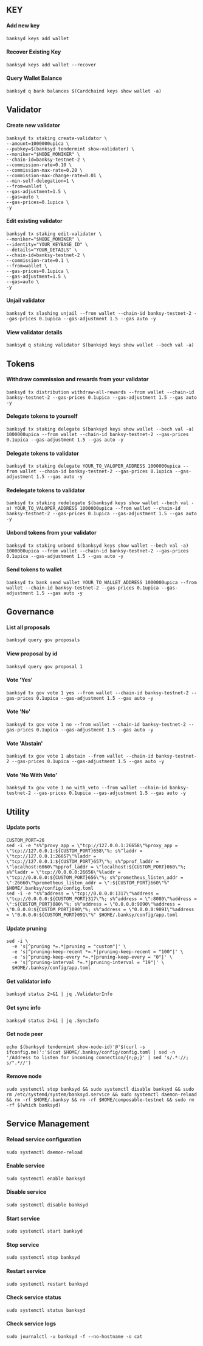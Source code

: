 ## KEY

#### Add new key

```
banksyd keys add wallet
```

#### Recover Existing Key

```
banksyd keys add wallet --recover
```

#### Query Wallet Balance

```
banksyd q bank balances $(Cardchaind keys show wallet -a)
```

## Validator


#### Create new validator
```
banksyd tx staking create-validator \
--amount=1000000upica \
--pubkey=$(banksyd tendermint show-validator) \
--moniker="$NODE_MONIKER" \
--chain-id=banksy-testnet-2 \
--commission-rate=0.10 \
--commission-max-rate=0.20 \
--commission-max-change-rate=0.01 \
--min-self-delegation=1 \
--from=wallet \
--gas-adjustment=1.5 \
--gas=auto \
--gas-prices=0.1upica \
-y
```

#### Edit existing validator

```
banksyd tx staking edit-validator \
--moniker="$NODE_MONIKER" \
--identity="YOUR_KEYBASE_ID" \
--details="YOUR_DETAILS" \
--chain-id=banksy-testnet-2 \
--commission-rate=0.1 \
--from=wallet \
--gas-prices=0.1upica \
--gas-adjustment=1.5 \
--gas=auto \
-y 
```

#### Unjail validator

```
banksyd tx slashing unjail --from wallet --chain-id banksy-testnet-2 --gas-prices 0.1upica --gas-adjustment 1.5 --gas auto -y 
```

#### View validator details

```
banksyd q staking validator $(banksyd keys show wallet --bech val -a) 
```

## Tokens

#### Withdraw commission and rewards from your validator

```
banksyd tx distribution withdraw-all-rewards --from wallet --chain-id banksy-testnet-2 --gas-prices 0.1upica --gas-adjustment 1.5 --gas auto -y 
```

#### Delegate tokens to yourself

```
banksyd tx staking delegate $(banksyd keys show wallet --bech val -a) 1000000upica --from wallet --chain-id banksy-testnet-2 --gas-prices 0.1upica --gas-adjustment 1.5 --gas auto -y 
```

#### Delegate tokens to validator

```
banksyd tx staking delegate YOUR_TO_VALOPER_ADDRESS 1000000upica --from wallet --chain-id banksy-testnet-2 --gas-prices 0.1upica --gas-adjustment 1.5 --gas auto -y 
```

#### Redelegate tokens to validator

```
banksyd tx staking redelegate $(banksyd keys show wallet --bech val -a) YOUR_TO_VALOPER_ADDRESS 1000000upica --from wallet --chain-id banksy-testnet-2 --gas-prices 0.1upica --gas-adjustment 1.5 --gas auto -y 
```

#### Unbond tokens from your validator

```
banksyd tx staking unbond $(banksyd keys show wallet --bech val -a) 1000000upica --from wallet --chain-id banksy-testnet-2 --gas-prices 0.1upica --gas-adjustment 1.5 --gas auto -y 
```

#### Send tokens to wallet

```
banksyd tx bank send wallet YOUR_TO_WALLET_ADDRESS 1000000upica --from wallet --chain-id banksy-testnet-2 --gas-prices 0.1upica --gas-adjustment 1.5 --gas auto -y 
```

## Governance

#### List all proposals

```
banksyd query gov proposals
```

#### View proposal by id

```
banksyd query gov proposal 1
```

#### Vote 'Yes'

```
banksyd tx gov vote 1 yes --from wallet --chain-id banksy-testnet-2 --gas-prices 0.1upica --gas-adjustment 1.5 --gas auto -y 
```

#### Vote 'No'

```
banksyd tx gov vote 1 no --from wallet --chain-id banksy-testnet-2 --gas-prices 0.1upica --gas-adjustment 1.5 --gas auto -y 
```

#### Vote 'Abstain'

```
banksyd tx gov vote 1 abstain --from wallet --chain-id banksy-testnet-2 --gas-prices 0.1upica --gas-adjustment 1.5 --gas auto -y 
```

#### Vote 'No With Veto'

```
banksyd tx gov vote 1 no_with_veto --from wallet --chain-id banksy-testnet-2 --gas-prices 0.1upica --gas-adjustment 1.5 --gas auto -y 
```

## Utility

#### Update ports

```
CUSTOM_PORT=26
sed -i -e "s%^proxy_app = \"tcp://127.0.0.1:26658\"%proxy_app = \"tcp://127.0.0.1:${CUSTOM_PORT}658\"%; s%^laddr = \"tcp://127.0.0.1:26657\"%laddr = \"tcp://127.0.0.1:${CUSTOM_PORT}657\"%; s%^pprof_laddr = \"localhost:6060\"%pprof_laddr = \"localhost:${CUSTOM_PORT}060\"%; s%^laddr = \"tcp://0.0.0.0:26656\"%laddr = \"tcp://0.0.0.0:${CUSTOM_PORT}656\"%; s%^prometheus_listen_addr = \":26660\"%prometheus_listen_addr = \":${CUSTOM_PORT}660\"%" $HOME/.banksy/config/config.toml
sed -i -e "s%^address = \"tcp://0.0.0.0:1317\"%address = \"tcp://0.0.0.0:${CUSTOM_PORT}317\"%; s%^address = \":8080\"%address = \":${CUSTOM_PORT}080\"%; s%^address = \"0.0.0.0:9090\"%address = \"0.0.0.0:${CUSTOM_PORT}090\"%; s%^address = \"0.0.0.0:9091\"%address = \"0.0.0.0:${CUSTOM_PORT}091\"%" $HOME/.banksy/config/app.toml
```

#### Update pruning

```
sed -i \
  -e 's|^pruning *=.*|pruning = "custom"|' \
  -e 's|^pruning-keep-recent *=.*|pruning-keep-recent = "100"|' \
  -e 's|^pruning-keep-every *=.*|pruning-keep-every = "0"|' \
  -e 's|^pruning-interval *=.*|pruning-interval = "19"|' \
  $HOME/.banksy/config/app.toml
```

#### Get validator info

```
banksyd status 2>&1 | jq .ValidatorInfo
```

#### Get sync info

```
banksyd status 2>&1 | jq .SyncInfo
```

#### Get node peer

```
echo $(banksyd tendermint show-node-id)'@'$(curl -s ifconfig.me)':'$(cat $HOME/.banksy/config/config.toml | sed -n '/Address to listen for incoming connection/{n;p;}' | sed 's/.*://; s/".*//') 
```

#### Remove node

```
sudo systemctl stop banksyd && sudo systemctl disable banksyd && sudo rm /etc/systemd/system/banksyd.service && sudo systemctl daemon-reload && rm -rf $HOME/.banksy && rm -rf $HOME/composable-testnet && sudo rm -rf $(which banksyd) 
```

## Service Management

#### Reload service configuration

```
sudo systemctl daemon-reload
```

#### Enable service

```
sudo systemctl enable banksyd
```

#### Disable service

```
sudo systemctl disable banksyd
```

#### Start service

```
sudo systemctl start banksyd
```

#### Stop service

```
sudo systemctl stop banksyd
```

#### Restart service

```
sudo systemctl restart banksyd
```

#### Check service status

```
sudo systemctl status banksyd
```

#### Check service logs

```
sudo journalctl -u banksyd -f --no-hostname -o cat